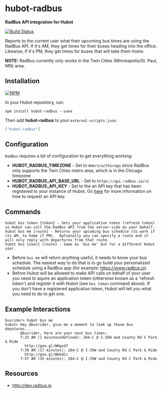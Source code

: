 # hubot-radbus

**RadBus API integration for Hubot**

[![Build Status](https://travis-ci.org/twistedstream/hubot-radbus.svg?branch=master)](https://travis-ci.org/twistedstream/hubot-radbus)

Reports to the current user what their upcoming bus times are using the RadBus API.  If it's AM, they get times for their buses heading into the office.  Likewise, if it's PM, they get times for buses that will take them home.

**NOTE:** RadBus currently only works in the Twin Cities (Minneapolis/St. Paul, MN) area.

## Installation

[![NPM](https://nodei.co/npm/hubot-radbus.png?downloads=true)](https://nodei.co/npm/hubot-radbus/)

In your Hubot repository, run:

`npm install hubot-radbus --save`

Then add **hubot-radbus** to your `external-scripts.json`:

```json
["hubot-radbus"]
```

## Configuration

`RadBus` requires a bit of configuration to get everything working:

* **HUBOT_RADBUS_TIMEZONE** - Set to `America/Chicago` since RadBus only supports the Twin Cities metro area, which is in the Chicago timezone
* **HUBOT_RADBUS_API_BASE_URL** - Set to `https://api.radbus.io/v1`
* **HUBOT_RADBUS_API_KEY** - Set to the an API key that has been registered to your instance of Hubot.  Go [here](https://github.com/RadBus/api/wiki/Client-Authentication#obtaining-your-api-key) for more information on how to request an API key.

## Commands

```
hubot bus token {token} - Sets your application token (refresh token) so Hubot can call the RadBus API from the server-side on your behalf.
hubot bus me [route] - Returns your upcoming bus schedule (to work if its AM, to home if PM).  Optionally you can specify a route and it will only reply with departures from that route.
hubot bus {user} [route] - Same as 'bus me' but for a different Hubot user.
```

- Before `bus me` will return anything useful, it needs to know your bus schedule.  The easiest way to do that is to go build your personalized schedule using a RadBus app (for example: https://www.radbus.io).
- Before Hubot will be allowed to make API calls on behalf of your user you need to aquire an application token (otherwise known as a 'refresh token') and register it with Hubot (see `bus token` command above).  If you don't have a registered application token, Hubot will tell you what you need to do to get one.

## Example Interactions

```
busrider> hubot bus me
hubot> Hey @busrider, give me a moment to look up those bus depatures...
       @busrider, here are your next bus times:
       7:23 AM (1 minuteundefined): 264-C @ I-35W and County Rd C Park & Ride
         http://goo.gl/WHgnd7
       7:39 AM (17 minutes): 264-C @ I-35W and County Rd C Park & Ride
         http://goo.gl/WbGdCc
       7:57 AM (35 minutes): 264-C @ I-35W and County Rd C Park & Ride
```

## Resources

* http://dev.radbus.io
